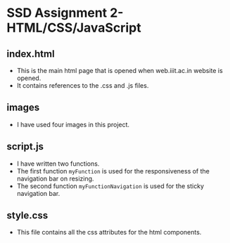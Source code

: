 # SSD Assignment 2- HTML/CSS/JavaScript

## index.html
* This is the main html page that is opened when web.iiit.ac.in website is opened.
* It contains references to the .css and .js files.

## images
* I have used four images in this project.

## script.js
* I have written two functions.
* The first function `myFunction` is used for the responsiveness of the navigation bar on resizing. 
* The second function `myFunctionNavigation` is used for the sticky navigation bar. 

## style.css
* This file contains all the css attributes for the html components.

